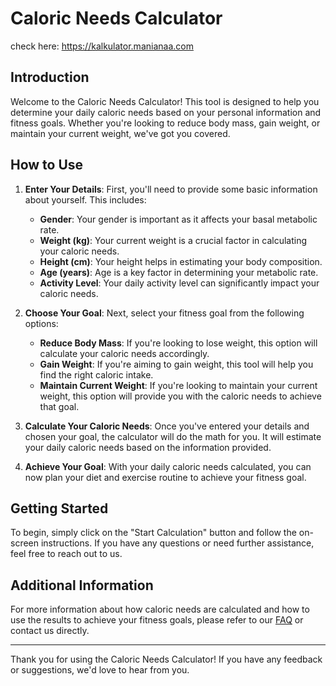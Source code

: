 # Caloric Needs Calculator
check here: https://kalkulator.manianaa.com
## Introduction

Welcome to the Caloric Needs Calculator! This tool is designed to help you determine your daily caloric needs based on your personal information and fitness goals. Whether you're looking to reduce body mass, gain weight, or maintain your current weight, we've got you covered.

## How to Use

1. **Enter Your Details**: First, you'll need to provide some basic information about yourself. This includes:
   - **Gender**: Your gender is important as it affects your basal metabolic rate.
   - **Weight (kg)**: Your current weight is a crucial factor in calculating your caloric needs.
   - **Height (cm)**: Your height helps in estimating your body composition.
   - **Age (years)**: Age is a key factor in determining your metabolic rate.
   - **Activity Level**: Your daily activity level can significantly impact your caloric needs.

2. **Choose Your Goal**: Next, select your fitness goal from the following options:
   - **Reduce Body Mass**: If you're looking to lose weight, this option will calculate your caloric needs accordingly.
   - **Gain Weight**: If you're aiming to gain weight, this tool will help you find the right caloric intake.
   - **Maintain Current Weight**: If you're looking to maintain your current weight, this option will provide you with the caloric needs to achieve that goal.

3. **Calculate Your Caloric Needs**: Once you've entered your details and chosen your goal, the calculator will do the math for you. It will estimate your daily caloric needs based on the information provided.

4. **Achieve Your Goal**: With your daily caloric needs calculated, you can now plan your diet and exercise routine to achieve your fitness goal.

## Getting Started

To begin, simply click on the "Start Calculation" button and follow the on-screen instructions. If you have any questions or need further assistance, feel free to reach out to us.

## Additional Information

For more information about how caloric needs are calculated and how to use the results to achieve your fitness goals, please refer to our [FAQ](link_to_faq_section) or contact us directly.

---

Thank you for using the Caloric Needs Calculator! If you have any feedback or suggestions, we'd love to hear from you.
